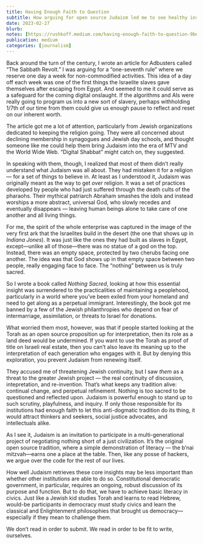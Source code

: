 ```yaml
---
title: Having Enough Faith to Question
subtitle: How arguing for open source Judaism led me to see healthy institutions as ones that are open for debate
date: 2023-02-27
blurb: 
notes: [https://rushkoff.medium.com/having-enough-faith-to-question-9bedd46d8f04](https://rushkoff.medium.com/having-enough-faith-to-question-9bedd46d8f04 "https://rushkoff.medium.com/having-enough-faith-to-question-9bedd46d8f04")
publication: medium
categories: [journalism]
---
```


Back around the turn of the century, I wrote an article for Adbusters called “The Sabbath Revolt.” I was arguing for a “one-seventh rule” where we reserve one day a week for non-commodified activities. This idea of a day off each week was one of the first things the Israelite slaves gave themselves after escaping from Egypt. And seemed to me it could serve as a safeguard for the coming digital onslaught. If the algorithms and AIs were really going to program us into a new sort of slavery, perhaps withholding 1/7th of our time from them could give us enough pause to reflect and reset on our inherent worth.

The article got me a lot of attention, particularly from Jewish organizations dedicated to keeping the religion going. They were all concerned about declining membership in synagogues and Jewish day schools, and thought someone like me could help them bring Judaism into the era of MTV and the World Wide Web. “Digital Shabbat” might catch on, they suggested.

In speaking with them, though, I realized that most of them didn’t really understand what Judaism was all about. They had mistaken it for a religion — for a set of things to believe in. At least as I understood it, Judaism was originally meant as the way to get _over_ religion. It was a set of practices developed by people who had just suffered through the death cults of the pharaohs. Their mythical patriarch Abraham smashes the idols and instead worships a more abstract, universal God, who slowly recedes and eventually disappears — leaving human beings alone to take care of one another and all living things.

For me, the spirit of the whole enterprise was captured in the image of the very first ark that the Israelites build in the desert (the one that shows up in _Indiana Jones_). It was just like the ones they had built as slaves in Egypt, except—unlike all of those—there was no statue of a god on the top. Instead, there was an empty space, protected by two cherubs facing one another. The idea was that God shows up in that empty space between two people, really engaging face to face. The “nothing” between us is truly sacred.

So I wrote a book called _Nothing Sacred_, looking at how this essential insight was surrendered to the practicalities of maintaining a peoplehood, particularly in a world where you’ve been exiled from your homeland and need to get along as a perpetual immigrant. Interestingly, the book got me banned by a few of the Jewish philanthropies who depend on fear of intermarriage, assimilation, or threats to Israel for donations.

What worried them most, however, was that if people started looking at the Torah as an open source proposition up for interpretation, then its role as a land deed would be undermined. If you want to use the Torah as proof of title on Israeli real estate, then you can’t also leave its meaning up to the interpretation of each generation who engages with it. But by denying this exploration, you prevent Judaism from renewing itself.

They accused me of threatening Jewish continuity, but I saw _them_ as a threat to the greater Jewish project — the real continuity of discussion, intepretation, and re-invention. That’s what keeps any tradition alive: continual change, and perpetual refinement. Nothing is too sacred to be questioned and reflected upon. Judaism is powerful enough to stand up to such scrutiny, playfulness, and inquiry. If only those responsible for its institutions had enough faith to let this anti-dogmatic tradition do its thing, it would attract thinkers and seekers, social justice advocates, and intellectuals alike.

As I see it, Judaism is an invitation to participate in a multi-generational project of negotiating nothing short of a just civilization. It’s the original open source tradition, where a simple demonstration of literacy — the b’nai mitzvah—earns one a place at the table. Then, like any posse of hackers, we argue over the code for the rest of our lives.

How well Judaism retrieves these core insights may be less important than whether other institutions are able to do so. Constitutional democratic government, in particular, requires an ongoing, robust discussion of its purpose and function. But to do that, we have to achieve basic literacy in civics. Just like a Jewish kid studies Torah and learns to read Hebrew, would-be participants in democracy must study civics and learn the classical and Enlightenment philosophies that brought us democracy—especially if they mean to challenge them.

We don’t read in order to submit. We read in order to be fit to write, ourselves.

